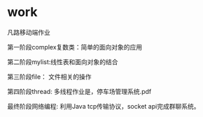 # work
凡路移动端作业

第一阶段complex复数类：简单的面向对象的应用

第二阶段mylist:线性表和面向对象的结合

第三阶段file： 文件相关的操作

第四阶段thread: 多线程作业是，停车场管理系统.pdf

最终阶段网络编程: 利用Java tcp传输协议，socket api完成群聊系统。